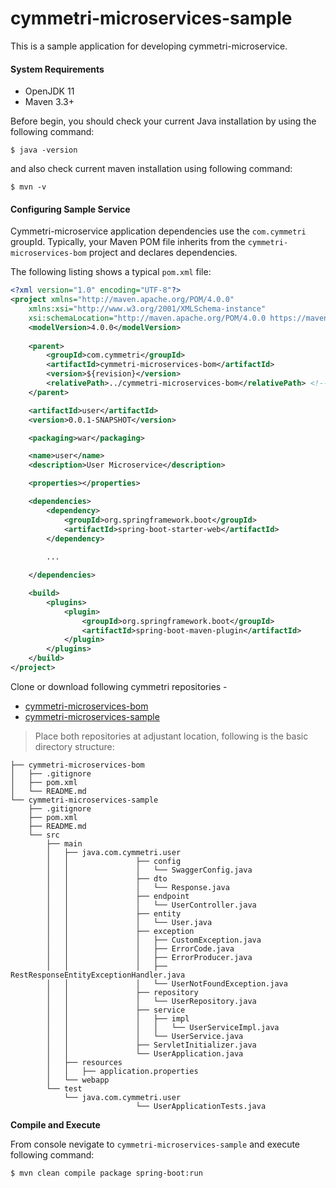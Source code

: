 # cymmetri-microservices-sample

This is a sample application for developing cymmetri-microservice.

#### System Requirements

- OpenJDK 11
- Maven 3.3+

 Before begin, you should check your current Java installation by using the following command:

``
$ java -version
``

and also check current maven installation using following command:

``
$ mvn -v
``

#### Configuring Sample Service

Cymmetri-microservice application dependencies use the ``com.cymmetri`` groupId. Typically, your Maven POM file inherits from the ``cymmetri-microservices-bom`` project and declares dependencies.

The following listing shows a typical ``pom.xml`` file:

```xml
<?xml version="1.0" encoding="UTF-8"?>
<project xmlns="http://maven.apache.org/POM/4.0.0"
	xmlns:xsi="http://www.w3.org/2001/XMLSchema-instance"
	xsi:schemaLocation="http://maven.apache.org/POM/4.0.0 https://maven.apache.org/xsd/maven-4.0.0.xsd">
	<modelVersion>4.0.0</modelVersion>
	
	<parent>
		<groupId>com.cymmetri</groupId>
		<artifactId>cymmetri-microservices-bom</artifactId>
		<version>${revision}</version>
		<relativePath>../cymmetri-microservices-bom</relativePath> <!-- lookup parent from repository -->
	</parent>

	<artifactId>user</artifactId>
	<version>0.0.1-SNAPSHOT</version>

	<packaging>war</packaging>

	<name>user</name>
	<description>User Microservice</description>

	<properties></properties>

	<dependencies>
		<dependency>
			<groupId>org.springframework.boot</groupId>
			<artifactId>spring-boot-starter-web</artifactId>
		</dependency>
		
        ...

	</dependencies>

	<build>
		<plugins>
			<plugin>
				<groupId>org.springframework.boot</groupId>
				<artifactId>spring-boot-maven-plugin</artifactId>
			</plugin>
		</plugins>
	</build>
</project>
```

Clone or download following cymmetri repositories -

- [cymmetri-microservices-bom](https://github.com/Unotechsoftware/cymmetri-microservices-bom)
- [cymmetri-microservices-sample](https://github.com/Unotechsoftware/cymmetri-microservices-sample)


> Place both repositories at adjustant location, following is the basic directory structure:

```language
├── cymmetri-microservices-bom
│   ├── .gitignore
│   ├── pom.xml
│   └── README.md
└── cymmetri-microservices-sample
    ├── .gitignore
    ├── pom.xml
    ├── README.md
    └── src
        ├── main
        │   ├── java.com.cymmetri.user
        │   │               ├── config
        │   │               │   └── SwaggerConfig.java
        │   │               ├── dto
        │   │               │   └── Response.java
        │   │               ├── endpoint
        │   │               │   └── UserController.java
        │   │               ├── entity
        │   │               │   └── User.java
        │   │               ├── exception
        │   │               │   ├── CustomException.java
        │   │               │   ├── ErrorCode.java
        │   │               │   ├── ErrorProducer.java
        │   │               │   ├── RestResponseEntityExceptionHandler.java
        │   │               │   └── UserNotFoundException.java
        │   │               ├── repository
        │   │               │   └── UserRepository.java
        │   │               ├── service
        │   │               │   ├── impl
        │   │               │   │   └── UserServiceImpl.java
        │   │               │   └── UserService.java
        │   │               ├── ServletInitializer.java
        │   │               └── UserApplication.java
        │   ├── resources
        │   │   ├── application.properties
        │   └── webapp
        └── test
            └── java.com.cymmetri.user
                            └── UserApplicationTests.java
```
__Compile and Execute__

From console nevigate to ``cymmetri-microservices-sample`` and execute following command:

``
$ mvn clean compile package spring-boot:run
``
